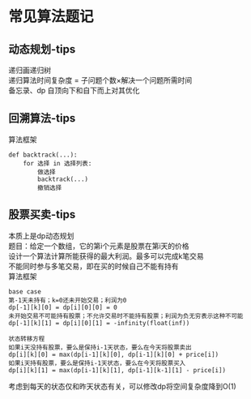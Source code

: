 常见算法题记
===
## 动态规划-tips
递归画递归树   
递归算法时间复杂度 = 子问题个数×解决一个问题所需时间  
备忘录、dp 自顶向下和自下而上对其优化  
## 回溯算法-tips
算法框架
```
def backtrack(...):
    for 选择 in 选择列表:
        做选择
        backtrack(...)
        撤销选择
```
## 股票买卖-tips
本质上是dp动态规划  
题目：给定一个数组，它的第i个元素是股票在第i天的价格  
设计一个算法计算所能获得的最大利润。最多可以完成k笔交易  
不能同时参与多笔交易，即在买的时候自己不能有持有  
算法框架  
```
base case
第-1天未持有；k=0还未开始交易；利润为0
dp[-1][k][0] = dp[i][0][0] = 0
未开始交易不可能持有股票；不允许交易时不能持有股票；利润为负无穷表示这种不可能
dp[-1][k][1] = dp[i][0][1] = -infinity(float(inf))

状态转移方程
如果i天没持有股票，要么是保持i-1天状态，要么在今天将股票卖出
dp[i][k][0] = max(dp[i-1][k][0], dp[i-1][k][0] + price[i])
如果i天持有股票，要么是保持i-1天状态，要么在今天将股票买入
dp[i][k][1] = max(dp[i-1][k][1], dp[i-1][k-1][1] - price[i])
```
考虑到每天的状态仅和昨天状态有关，可以修改dp将空间复杂度降到O(1)

